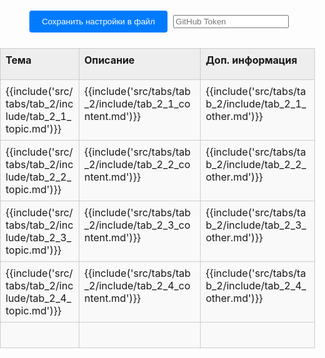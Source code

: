 <style>
:root {
    --content-max-width: 97%;
}

/* Базовые сбросы и контейнеры */
html, body {
    margin: 0;
    padding: 0;
    width: 100%;
    height: 100%;
}

.container {
    width: 100%;
    box-sizing: border-box;
    margin: 0;
    padding: 0;
}

/* Навигация (если используется) */
.nav-chapters {
    min-width: 20px;
}

/* Стили таблицы - ОБНОВЛЕНО */
.data-table {
    width: 100%;
    border-collapse: collapse;
    margin: 20px auto;
    table-layout: fixed;
}

.data-table col:nth-child(1) { width: 200px; }
.data-table col:nth-child(2) { width: 300px; }
.data-table col:nth-child(3) { width: 250px; }

/* Общие стили ячеек - ОБНОВЛЕНО */
.data-table tr {
    height: auto; /* Автоматическая высота строки */
}

.data-table td, .data-table th {
    border: 1px solid #ccc;
    position: relative;
    padding: 0;
    vertical-align: top;
    background-color: #f9f9f9; /* Фон по умолчанию для всей ячейки */
    height: auto;
}

/* Стили заголовков */
.data-table th {
    background-color: #eeeeee;
    font-weight: bold;
    height: 50px; /* Фиксированная высота для заголовков */
}

/* Контейнер содержимого ячейки - ОБНОВЛЕНО */
.data-table .cell-content {
    display: block;
    width: 100%;
    min-height: 40px;
    padding: 8px;
    box-sizing: border-box;
    background-color: transparent; /* Делаем внутренний div прозрачным */
    text-align: left;
    outline: none;
}

/* Редактируемые ячейки */
.data-table td .cell-content[contenteditable="true"] {
    background-color: #f9f9f9;
    word-wrap: break-word;
    overflow-wrap: anywhere;
}

.data-table td .cell-content[contenteditable="true"]:focus {
    background-color: #fff;
    box-shadow: 0 0 5px rgba(0,123,255,0.5);
}

/* Панель управления */
.controls {
    text-align: center;
    margin: 20px;
}

.controls button {
    margin: 5px;
    padding: 10px 20px;
    background-color: #007bff;
    color: white;
    border: none;
    border-radius: 4px;
    cursor: pointer;
}

.controls button:hover {
    background-color: #0056b3;
}

.file-input {
    margin: 10px;
}

/* Настройки таблицы */
.settings-trigger {
    position: absolute;
    top: 0;
    right: 0;
    width: 20px;
    height: 20px;
    cursor: pointer;
    z-index: 10;
    border-radius: 0 0 0 8px;
}

.settings-trigger:hover {
    background-color: rgba(0,123,255,0.1);
}

.settings-menu {
    display: none;
    position: absolute;
    top: 20px;
    right: 2px;
    background: #fff;
    border: 1px solid #ccc;
    padding: 4px;
    border-radius: 4px;
    white-space: nowrap;
    box-shadow: 0 2px 5px rgba(0,0,0,0.2);
    z-index: 100;
    font-size: 12px;
}

.show-settings .settings-menu {
    display: flex;
    gap: 8px;
    align-items: center;
}

.settings-menu label {
    display: flex;
    align-items: center;
    gap: 4px;
}

.settings-menu input[type="number"],
.settings-menu select,
.settings-menu input[type="color"] {
    width: 50px;
    font-size: 12px;
}

/* Ресайзер колонок */
.column-resizer {
    position: absolute;
    top: 0;
    right: -2px;
    width: 4px;
    height: 100%;
    cursor: col-resize;
    background: transparent;
    z-index: 5;
}

.column-resizer:hover {
    background: rgba(0,123,255,0.3);
}

/* Стили для блоков кода */
.data-table .cell-content pre {
    margin: 0;
    padding: 0px;
    background:rgb(245, 245, 245);
    border-radius: 4px;
    overflow-x: auto;
}

.data-table .cell-content code {
    font-family: Consolas, Monaco, 'Andale Mono', monospace;
    font-size: 0.9em;
}

#status {
    position: fixed;
    bottom: 20px;
    left: 50%;
    transform: translateX(-50%);
    padding: 10px 20px;
    background: rgba(0,0,0,0.7);
    color: white;
    border-radius: 5px;
    z-index: 1000;
    opacity: 1;
    transition: opacity 0.3s;
}
</style>
<div class="container">
    <div class="controls">
        <button id="saveSettingsBtn">Сохранить настройки в файл</button>
        <input type="password" id="token" placeholder="GitHub Token" />
    </div>
    <table class="data-table" id="dataTable">
        <colgroup>
            <col id="tab_2_col-0">
            <col id="tab_2_col-1">
            <col id="tab_2_col-2">
        </colgroup>
        <thead>
            <tr id="tab_2_header_row">
                <th id="tab_2_header_topic"><div class="cell-content" contenteditable="true">Тема</div></th>
                <th id="tab_2_header_content"><div class="cell-content" contenteditable="true">Описание</div></th>
                <th id="tab_2_header_other"><div class="cell-content" contenteditable="true">Доп. информация</div></th>
            </tr>
        </thead>
        <tbody>
            <tr id="tab_2_1">
                <td id="tab_2_1_topic"><div class="cell-content" contenteditable="true">{{include('src/tabs/tab_2/include/tab_2_1_topic.md')}}</div></td>
                <td id="tab_2_1_content"><div class="cell-content" contenteditable="true">{{include('src/tabs/tab_2/include/tab_2_1_content.md')}}</div></td>
                <td id="tab_2_1_other"><div class="cell-content" contenteditable="true">{{include('src/tabs/tab_2/include/tab_2_1_other.md')}}</div></td>
            </tr>
            <tr id="tab_2_2">
                <td id="tab_2_2_topic"><div class="cell-content" contenteditable="true">{{include('src/tabs/tab_2/include/tab_2_2_topic.md')}}</div></td>
                <td id="tab_2_2_content"><div class="cell-content" contenteditable="true">{{include('src/tabs/tab_2/include/tab_2_2_content.md')}}</div></td>
                <td id="tab_2_2_other"><div class="cell-content" contenteditable="true">{{include('src/tabs/tab_2/include/tab_2_2_other.md')}}</div></td>
            </tr>
            <tr id="tab_2_3">
                <td id="tab_2_3_topic"><div class="cell-content" contenteditable="true">{{include('src/tabs/tab_2/include/tab_2_3_topic.md')}}</div></td>
                <td id="tab_2_3_content"><div class="cell-content" contenteditable="true">{{include('src/tabs/tab_2/include/tab_2_3_content.md')}}</div></td>
                <td id="tab_2_3_other"><div class="cell-content" contenteditable="true">{{include('src/tabs/tab_2/include/tab_2_3_other.md')}}</div></td>
            </tr>
            <tr id="tab_2_4">
                <td id="tab_2_4_topic"><div class="cell-content" contenteditable="true">{{include('src/tabs/tab_2/include/tab_2_4_topic.md')}}</div></td>
                <td id="tab_2_4_content"><div class="cell-content" contenteditable="true">{{include('src/tabs/tab_2/include/tab_2_4_content.md')}}</div></td>
                <td id="tab_2_4_other"><div class="cell-content" contenteditable="true">{{include('src/tabs/tab_2/include/tab_2_4_other.md')}}</div></td>
            </tr>
            <tr id="tab_2_5">
                <td id="tab_2_5_topic"><div class="cell-content" contenteditable="true"></div></td>
                <td id="tab_2_5_content"><div class="cell-content" contenteditable="true"></div></td>
                <td id="tab_2_5_other"><div class="cell-content" contenteditable="true"></div></td>
            </tr>         
        </tbody>
    </table>
    <div class="status" id="tab_2_status"></div>
</div>

<script>
// Глобальные переменные
const isGitHubPages = window.location.host.includes('github.io');
const basePath = isGitHubPages ? '/snippet-stash' : '';
const currentTabId = 'tab_2'; // Идентификатор текущей вкладки
let isUpdateSettings = false;
const owner = 'Jekahome';
const repo = 'snippet-stash';
const pathSettings = 'src/config/table-settings.json'; 
const branch = 'main';

// Инициализация при загрузке страницы
window.addEventListener('DOMContentLoaded', async () => {
    try {
        // 1. Инициализируем indexstore
        initIndexStore();
        
        // 2. Загружаем настройки из файла ТОЛЬКО если их нет в indexstore
        //if (!window.indexstore.settings[currentTabId]) {
            console.log('Загружаем настройки из файла');
            await loadSettingsFromFile();
        //}
        
        // 3. Применяем настройки и контент из indexstore
        initTableFromIndexStore();
        
        showFeedback("Таблица готова к работе");
    } catch (error) {
        console.error("Ошибка инициализации:", error);
        showFeedback("Ошибка загрузки таблицы", true);
    }
});

// 1. Инициализация indexstore как единого источника данных
function initIndexStore() {
    window.indexstore = window.indexstore || {
        settings: {}, // Настройки таблицы (размеры, цвета, шрифты)
        content: {}   // Содержимое ячеек
    };
    console.log('initIndexStore after [window.indexstore]:',window.indexstore);
    window.indexstore.settings[currentTabId] = window.indexstore.settings[currentTabId] || {};
    window.indexstore.content[currentTabId] = window.indexstore.content[currentTabId] || {};
    console.log('initIndexStore before [window.indexstore]:',window.indexstore);
}

// 2. Загрузка настроек из файла в indexstore
async function loadSettingsFromFile() {
    console.log('Loading settings from file to indexstore...');
    try {
        const response = await fetch(`${basePath}/config/table-settings.json`);
        if (!response.ok) throw new Error("Файл настроек не найден");
        
        const settingsText = await response.text();
        // Сохраняем в indexstore
        const fileSettings = JSON.parse(settingsText);  
        window.indexstore.settings[currentTabId] = {
            ...fileSettings,
            ...window.indexstore.settings[currentTabId]
        };
        //window.indexstore.settings = JSON.parse(settingsText);

        console.log('Settings loaded to indexstore');
        console.log('loadSettingsFromFile [window.indexstore.settings]:',window.indexstore.settings);
    } catch (error) {
        console.warn("Используются настройки по умолчанию:", error);
        initDefaultSettingsInIndexStore();
    }
}

// Настройки по умолчанию в indexstore
function initDefaultSettingsInIndexStore() {
    const defaultSettings = {
        columns: [
            { width: 200 },
            { width: 500 },
            { width: 50 }
        ],
        cells: {
            [`${currentTabId}_header_topic`]: {
                fontSize: "16px",
                backgroundColor: "black",
                contentType: "text",
                width: 200
            },
            [`${currentTabId}_header_content`]: {
                fontSize: "16px",
                backgroundColor: "#f0f0f0",
                contentType: "text",
                width: 300
            },
            [`${currentTabId}_header_other`]: {
                fontSize: "16px",
                backgroundColor: "#f0f0f0",
                contentType: "text",
                width: 250
            }
        }
    };
    
    window.indexstore.settings[currentTabId] = defaultSettings;
}

// 3. Инициализация таблицы из indexstore
function initTableFromIndexStore() {
    const cells = document.querySelectorAll('.data-table td, .data-table th');
    
    cells.forEach((cell) => {
        if (cell.tagName === 'TH' && !cell.querySelector('.cell-content')) {
            const contentWrapper = document.createElement('div');
            contentWrapper.className = 'cell-content';
            contentWrapper.contentEditable = true;
            contentWrapper.innerHTML = cell.innerHTML;
            cell.innerHTML = '';
            cell.appendChild(contentWrapper);
        }
        
        // Для ячеек с контентом
        if (cell.tagName === 'TD') {
            const contentWrapper = cell.querySelector('.cell-content') || cell;
            const cellId = getCellId(cell);
            
            // Восстанавливаем контент из indexstore
            if (window.indexstore.content[currentTabId]?.[cellId] !== undefined) {
                contentWrapper.innerHTML = window.indexstore.content[currentTabId][cellId];
            }
            
            // Обработчик изменений - сохраняем в indexstore
            contentWrapper.addEventListener('input', (e) => {
                updateContentInIndexStore(cellId/*, e.target.innerHTML*/);
            });
        }
        
        // Создаем меню настроек...
        setupCellSettingsMenu(cell);
    });

    // Настраиваем глобальный клик для закрытия меню
    setupGlobalClick();

    // Применяем настройки из indexstore
    applySettingsFromIndexStore();
}

// Обновление контента в indexstore
function updateContentInIndexStore(cellId/*, content*/) {
    const cleanContent = getCleanCellContent(cellId);
    window.indexstore.content[currentTabId][cellId] = cleanContent; //content;
    console.log(`Content updated in indexstore for ${cellId}:`, content);
}

// Применение настроек из indexstore
function applySettingsFromIndexStore() {
    const settings = window.indexstore.settings[currentTabId];
    if (!settings) return;
    
    // Применяем настройки колонок
    if (settings.columns) {
        settings.columns.forEach((col, index) => {
            if (col.width) {
                setColumnWidth(index, col.width);
            }
        });
    }
    
    // Применяем настройки ячеек
    if (settings.cells) {
        Object.keys(settings.cells).forEach(cellId => {
            const cell = document.getElementById(cellId); 
            if (cell) {
                applyCellSettings(cell, settings.cells[cellId]);
            } else {
                console.warn('Элемент не найден:', cellId);
            }
        });
    }
}

// Сохранение данных из indexstore
document.getElementById('saveSettingsBtn').addEventListener('click', function() {
    console.log('Saving data from indexstore...');
    
    // Обновляем контент в indexstore из DOM (на случай если что-то не синхронизировалось)
    //syncContentToIndexStore();// ТУТ ЧТО ВЕСЬ КОНТЕНТ ЗАГОНЯЕТСЯ В indexstore?
    
    // Сохраняем данные из indexstore в файл репозитория
    saveToGitHub().then(() => {
        console.log('Data saved successfully from indexstore');
        //console.log('Current indexstore:', window.indexstore);
        showFeedback("Все данные сохранены");
    }).catch(error => {
        console.error('Save error:', error);
        showFeedback("Ошибка сохранения", true);
    });
});

// Синхронизация контента в indexstore из DOM
/*function syncContentToIndexStore() {
    document.querySelectorAll('.data-table td').forEach(td => {
        const cellId = getCellId(td);
        const cleanContent = getCleanCellContent(cellId); 
        window.indexstore.content[currentTabId][cellId] = cleanContent;
    });
}*/

 
// Настройка меню для ячейки
function setupCellSettingsMenu(cell) {
    const trigger = document.createElement('div');
    trigger.className = 'settings-trigger';

    const menu = document.createElement('div');
    menu.className = 'settings-menu';
    
    const isHeader = cell.tagName === 'TH';
    const columnIndex = cell.cellIndex;
    const contentWrapper = cell.querySelector('.cell-content');
    
    let menuHTML = `
        <label>F: <input type="number" class="font-size" value="14" min="8" max="24"></label>
        <label>B: <input type="color" class="bg-color" value="${rgbToHex(getComputedStyle(cell).backgroundColor) || '#f9f9f9'}"></label>
        <label>T:
            <select class="content-type">
                <option value="text">text</option>
                <option value="code">code</option>
                <option value="html">HTML</option>
            </select>
        </label>
    `;
    
    if (isHeader) {
        const currentWidth = getColumnWidth(columnIndex);
        menuHTML += `<label>W: <input type="number" class="column-width" value="${currentWidth}" min="50" max="800"></label>`;
    }
    
    menuHTML += `<label>H: <input type="number" class="row-height" placeholder="auto" min="30" max="1000"></label>`;

    menu.innerHTML = menuHTML;

    setupMenuEvents(cell, menu, contentWrapper);
    setupIconClick(cell, trigger);

    cell.appendChild(trigger);
    cell.appendChild(menu);
}

// Настройка событий меню
function setupMenuEvents(cell, menu, contentWrapper) {
    menu.addEventListener('click', e => e.stopPropagation());
    
    const fontSizeInput = menu.querySelector('.font-size');
    fontSizeInput.addEventListener('input', e => {
        const value = `${e.target.value}px`;
        contentWrapper.style.fontSize = value;
        updateCellSettingsInIndexStore(cell, { fontSize: value });
        showFeedback(`Размер шрифта изменен на ${e.target.value}px`);
    });

    const bgColorInput = menu.querySelector('.bg-color');
    bgColorInput.addEventListener('input', e => {
        cell.style.backgroundColor = e.target.value;
        if (contentWrapper) contentWrapper.style.backgroundColor = 'transparent';
        updateCellSettingsInIndexStore(cell, { backgroundColor: e.target.value });
        showFeedback(`Цвет фона изменен`);
    });

    const contentTypeSelect = menu.querySelector('.content-type');
    if (contentTypeSelect) {
        contentTypeSelect.addEventListener('change', e => {
            updateCellSettingsInIndexStore(cell, { contentType: e.target.value });
            showFeedback(`Тип контента изменен на ${e.target.value}`);
        });
    }

    const columnWidthInput = menu.querySelector('.column-width');
    if (columnWidthInput && cell.tagName === 'TH') {
        columnWidthInput.addEventListener('input', e => {
            const width = parseInt(e.target.value);
            if (width >= 50) {
                setColumnWidth(cell.cellIndex, width);
                updateColumnSettingsInIndexStore(cell.cellIndex, { width });
                showFeedback(`Ширина колонки ${cell.cellIndex + 1} изменена на ${width}px`);
            }
        });
    }

    const rowHeightInput = menu.querySelector('.row-height');
    if (rowHeightInput) {
        rowHeightInput.addEventListener('input', e => {
            const height = parseInt(e.target.value);
            const row = cell.parentElement;
            
            if (height >= 30) {
                row.style.height = `${height}px`;
                row.style.minHeight = `${height}px`;
                row.dataset.fixedHeight = "true";
                showFeedback(`Высота строки установлена ${height}px`);
            } else if (e.target.value === '') {
                row.style.height = 'auto';
                row.style.minHeight = 'auto';
                delete row.dataset.fixedHeight;
                showFeedback(`Высота строки: автоматическая`);
            }
            
            updateCellSettingsInIndexStore(cell, { rowHeight: height >= 30 ? `${height}px` : 'auto' });
        });
    }

    menu.querySelectorAll('input, select').forEach(el => {
        el.addEventListener('click', e => e.stopPropagation());
        el.addEventListener('focus', e => e.stopPropagation());
    });
}

// Настройка клика по иконке настроек
function setupIconClick(cell, trigger) {
    trigger.addEventListener('click', e => {
        e.stopPropagation();
        document.querySelectorAll('.data-table td, .data-table th').forEach(c => {
            if (c !== cell) c.classList.remove('show-settings');
        });
        cell.classList.toggle('show-settings');
    });
}

// Обновление настроек ячейки в indexstore
function updateCellSettingsInIndexStore(cell, newSettings) {
    isUpdateSettings = true;
    const settings = window.indexstore.settings[currentTabId];
    if (!settings) return;
    
    const cellId = cell.id; // ← просто берём готовый ID

    if (!settings.cells) settings.cells = {};
    settings.cells[cellId] = { ...(settings.cells[cellId] || {}), ...newSettings };
    
    console.log('Updated cell settings in indexstore:', { cellId, newSettings });
}

// Обновление настроек колонки в indexstore
function updateColumnSettingsInIndexStore(columnIndex, newSettings) {
    isUpdateSettings = true;
    const settings = window.indexstore.settings[currentTabId];
    if (!settings) return;
    
    if (!settings.columns[columnIndex]) {
        settings.columns[columnIndex] = {};
    }
    
    settings.columns[columnIndex] = { ...settings.columns[columnIndex], ...newSettings };
    console.log('Updated column settings in indexstore:', { columnIndex, newSettings });
}

// Применение настроек к ячейке
function applyCellSettings(cell, settings) {
    const content = cell.querySelector('.cell-content') || cell;
    
    if (settings.fontSize) content.style.fontSize = settings.fontSize;
    if (settings.backgroundColor) cell.style.backgroundColor = settings.backgroundColor;
    
    if (settings.rowHeight && settings.rowHeight !== 'auto') {
        cell.parentElement.style.height = settings.rowHeight;
        cell.parentElement.dataset.fixedHeight = "true";
    }
    
    const menu = cell.querySelector('.settings-menu');
    if (menu) {
        menu.querySelector('.font-size').value = parseInt(settings.fontSize) || 14;
        if (settings.backgroundColor) {
            menu.querySelector('.bg-color').value = settings.backgroundColor;
        }
        
        const columnWidthInput = menu.querySelector('.column-width');
        if (columnWidthInput && settings.width) {
            columnWidthInput.value = settings.width;
        }
        
        const rowHeightInput = menu.querySelector('.row-height');
        if (rowHeightInput) {
            rowHeightInput.value = settings.rowHeight ? parseInt(settings.rowHeight) : '';
        }
        
        const contentTypeSelect = menu.querySelector('.content-type');
        if (contentTypeSelect && settings.contentType) {
            contentTypeSelect.value = settings.contentType;
        }
    }
}

// Утилитарные функции
function getCellId(cell) {
    const rowId = cell.parentElement.id.replace(`${currentTabId}_`, '');
    const cellType = getCellType(cell.cellIndex);
    return `${rowId}_${cellType}`;
}

function getCellType(cellIndex) {
    const types = ['topic', 'content', 'other'];
    return types[cellIndex] || cellIndex;
}

function getCleanCellContent(cellId) {
    const cell = document.getElementById(`${currentTabId}_${cellId}`);
    if (!cell) return '';
    
    const clone = cell.cloneNode(true);
    const menu = clone.querySelector('.settings-menu');
    if (menu) menu.remove();
    const trigger = clone.querySelector('.settings-trigger');
    if (trigger) trigger.remove();
    
    return clone.textContent.trim();
}

function rgbToHex(rgb) {
    if (rgb.startsWith('#')) return rgb;
    const result = /^rgba?\((\d+),\s*(\d+),\s*(\d+)(?:,\s*\d+\.?\d*)?\)$/i.exec(rgb);
    if (!result) return '#f9f9f9';
    const r = parseInt(result[1], 10).toString(16).padStart(2, '0');
    const g = parseInt(result[2], 10).toString(16).padStart(2, '0');
    const b = parseInt(result[3], 10).toString(16).padStart(2, '0');
    return `#${r}${g}${b}`.toLowerCase();
}

function getColumnWidth(columnIndex) {
    const col = document.getElementById(`${currentTabId}_col-${columnIndex}`);
    if (col && col.style.width) {
        return parseInt(col.style.width);
    }
    const defaultWidths = [200, 300, 250];
    return defaultWidths[columnIndex] || 150;
}

function setColumnWidth(columnIndex, width) {
    const col = document.getElementById(`${currentTabId}_col-${columnIndex}`);
    if (col) {
        col.style.width = `${width}px`;
    }
}

function setupGlobalClick() {
    document.addEventListener('click', (e) => {
        if (!e.target.closest('.settings-menu') && !e.target.closest('.settings-trigger')) {
            document.querySelectorAll('.data-table td, .data-table th').forEach(c => {
                c.classList.remove('show-settings');
            });
        }
    });
}

function showFeedback(message, isError = false) {
    const status = document.getElementById(`${currentTabId}_status`);
    if (status) {
        status.textContent = message;
        status.style.color = isError ? 'red' : '#28a745';
        status.style.fontWeight = 'bold';
        
        setTimeout(() => {
            status.textContent = '';
        }, 2000);
    }
}

//-------------------------------------------------------------------
    async function saveToGitHub() {
        
        if (Object.keys(window.indexstore.content).length == 0 && isUpdateSettings === false){
            console.warn("Данных нет");
            return;
        }
        const contentStore = window.indexstore.content;
        let files = [];

        if (isUpdateSettings === true){
            files.push({
                path: pathSettings,
                content: JSON.stringify(window.indexstore.settings, null, 2)
            });
        }

        if ( Object.keys(contentStore).length > 0) {
            for (const tabId in contentStore) {
                const tabContent = contentStore[tabId];

                if (tabContent && Object.keys(tabContent).length > 0) {
                    for (const cellId in tabContent) {
                        
                        files.push({
                            path: `src/tabs/${tabId}/include/${cellId}.md`,
                            content: JSON.stringify(tabContent[cellId], null, 2)
                        });

                            
                    }
                } else {
                    console.log(`tabId "${tabId}" пустой`);
                }
            }
        } else {
            console.log("indexstore.content пустой");
        }

        if (files.length == 0){
            console.warn("files рустой");
            return;
        }
        const token = prompt("Введите ваш GitHub токен:");
        //const token = document.getElementById('token').value.trim();
        
        if (!token) {
            console.error("Ошибка: Заполните поля GitHub token");
            return;
        }
            

        await commitMultipleFilesToGitHub({
            owner: owner,
            repo: repo,
            branch: branch,
            token: token, 
            commitMessage: 'Обновление нескольких файлов одним коммитом',
            files: files
        }); 
        
            
    
    }


    async function commitMultipleFilesToGitHub({ owner, repo, branch, token, files, commitMessage }) {
        const headers = {
            Authorization: `token ${token}`,
            Accept: 'application/vnd.github.v3+json',
            'Content-Type': 'application/json',
        };

        // Шаг 1: Получить SHA последнего коммита на ветке
        const refRes = await fetch(`https://api.github.com/repos/${owner}/${repo}/git/ref/heads/${branch}`, { headers });
        const refData = await refRes.json();
        const latestCommitSha = refData.object.sha;

        // Шаг 2: Получить SHA дерева этого коммита
        const commitRes = await fetch(`https://api.github.com/repos/${owner}/${repo}/git/commits/${latestCommitSha}`, { headers });
        const commitData = await commitRes.json();
        const baseTreeSha = commitData.tree.sha;

        // Шаг 3: Создать новое дерево с новыми файлами
        const tree = files.map(({ path, content }) => ({
            path,
            mode: '100644',
            type: 'blob',
            content, // plain text; если у тебя бинарные — можно blob создать отдельно
        }));

        const treeRes = await fetch(`https://api.github.com/repos/${owner}/${repo}/git/trees`, {
            method: 'POST',
            headers,
            body: JSON.stringify({
                base_tree: baseTreeSha,
                tree,
            }),
        });
        const treeData = await treeRes.json();
        const newTreeSha = treeData.sha;

        // Шаг 4: Создать коммит с новым деревом
        const commitResNew = await fetch(`https://api.github.com/repos/${owner}/${repo}/git/commits`, {
            method: 'POST',
            headers,
            body: JSON.stringify({
                message: commitMessage,
                tree: newTreeSha,
                parents: [latestCommitSha],
            }),
        });
        const newCommitData = await commitResNew.json();
        const newCommitSha = newCommitData.sha;

        // Шаг 5: Обновить ссылку ветки на новый коммит
        const updateRefRes = await fetch(`https://api.github.com/repos/${owner}/${repo}/git/refs/heads/${branch}`, {
            method: 'PATCH',
            headers,
            body: JSON.stringify({
                sha: newCommitSha,
            }),
        });

        if (updateRefRes.ok) {
            console.log('✅ Успешно закоммичено!');
        } else {
            const err = await updateRefRes.json();
            console.error('❌ Ошибка обновления ветки:', err.message || err);
        }
    }


    async function saveToGitHub_() {
       const token = prompt("Введите ваш GitHub токен:");
        //const token = document.getElementById('token').value.trim();
       
        if (!token) {
            console.error("Ошибка: Заполните поля GitHub token");
            return;
        }

        const file_settings = JSON.stringify(window.indexstore.settings, null, 2);
        console.log(`Вот что мы отсылаем:${file_settings}`);
        console.log(`И вот что мы отсылаем:${unescape(encodeURIComponent(file_settings))}`);

        // Получаем текущий SHA файла (если он уже существует)
        const sha = await getFileSha(owner,repo,pathSettings,token);
        console.log(`sha:${sha}`);

        // Отправляем файл
        const putRes = await fetch(`https://api.github.com/repos/${owner}/${repo}/contents/${path}`,  {
            method: 'PUT',
            headers: {
                Authorization: `token ${token}`,
                Accept: "application/vnd.github.v3+json",
                "Content-Type": "application/json"
            },
            body: JSON.stringify({
                message: "Обновлено через GitHub API",
                content: btoa(unescape(encodeURIComponent(file_settings))), // base64 encode
                ...(sha ? { sha } : {}), // отправляем только если файл был,
                branch: branch
            })
        });

        if (putRes.ok) {
            console.log("Успешно сохранено!");
        } else {
            const err = await putRes.json();
            console.error("Ошибка: " + (err.message || "Неизвестная ошибка"));
        }
    }

    // GitHub требует SHA для обновления файла — это защита от конфликтов.
    async function getFileSha(owner, repo, path, token) {
        const url = `https://api.github.com/repos/${owner}/${repo}/contents/${path}`; 
        const response = await fetch(url, {
            headers: {
            Authorization: `token ${token}`,
            Accept: "application/vnd.github.v3+json"
            }
        });

        if (!response.ok) return null;

        const data = await response.json();
        return data.sha;
    }
</script>